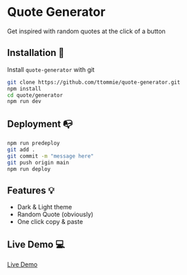 # Quote Generator

Get inspired with random quotes at the click of a button 

## Installation 🔧

Install `quote-generator` with git

```bash
git clone https://github.com/ttommie/quote-generator.git
npm install
cd quote/generator
npm run dev
```

## Deployment 📭
```bash
npm run predeploy
git add .
git commit -m "message here"
git push origin main
npm run deploy
```

## Features 💡
- Dark & Light theme
- Random Quote (obviously)
- One click copy & paste

## Live Demo 💻

[Live Demo](https://ttommie.github.io/quote-generator/)